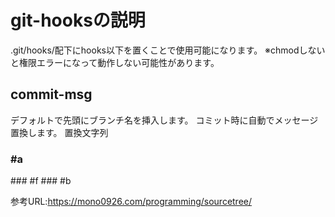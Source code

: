 # git-hooksの説明
.git/hooks/配下にhooks以下を置くことで使用可能になります。
※chmodしないと権限エラーになって動作しない可能性があります。

## commit-msg
デフォルトで先頭にブランチ名を挿入します。
コミット時に自動でメッセージ置換します。
置換文字列
### #a
<add>
### #f
<feature>
### #b
<bugfix>

参考URL:https://mono0926.com/programming/sourcetree/
